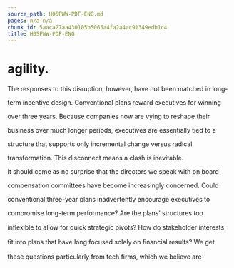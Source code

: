 ```yaml
---
source_path: H05FWW-PDF-ENG.md
pages: n/a-n/a
chunk_id: 5aaca27aa430105b5065a4fa2a4ac91349edb1c4
title: H05FWW-PDF-ENG
---
```

# agility.

The responses to this disruption, however, have not been matched in long-

term incentive design. Conventional plans reward executives for winning

over three years. Because companies now are vying to reshape their

business over much longer periods, executives are essentially tied to a

structure that supports only incremental change versus radical

transformation. This disconnect means a clash is inevitable.

It should come as no surprise that the directors we speak with on board

compensation committees have become increasingly concerned. Could

conventional three-year plans inadvertently encourage executives to

compromise long-term performance? Are the plans’ structures too

inﬂexible to allow for quick strategic pivots? How do stakeholder interests

ﬁt into plans that have long focused solely on ﬁnancial results? We get

these questions particularly from tech ﬁrms, which we believe are
